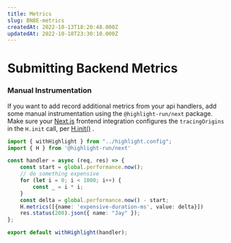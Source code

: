 ```yaml
---
title: Metrics
slug: BN8E-metrics
createdAt: 2022-10-13T18:20:48.000Z
updatedAt: 2022-10-18T23:30:10.000Z
---
```


# Submitting Backend Metrics

### Manual Instrumentation

If you want to add record additional metrics from your api handlers, add some manual instrumentation using the `@highlight-run/next`  package. Make sure your [Next.js](/getting-started/client-sdk/nextjs) frontend integration configures the `tracingOrigins`  in the `H.init`  call, per [H.init()](/api/client/h-init) .

```typescript
import { withHighlight } from "../highlight.config";
import { H } from '@highlight-run/next'

const handler = async (req, res) => {
	const start = global.performance.now();
	// do something expensive
	for (let i = 0; i < 1000; i++) {
		const _ = i * i;
	}
	const delta = global.performance.now() - start;
	H.metrics([{name: 'expensive-duration-ms', value: delta}])
	res.status(200).json({ name: "Jay" });
};

export default withHighlight(handler);

```

